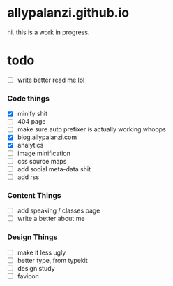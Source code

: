 # allypalanzi.github.io
hi. this is a work in progress.

# todo
- [ ] write better read me lol

### Code things
- [x] minify shit
- [ ] 404 page
- [ ] make sure auto prefixer is actually working whoops
- [x] blog.allypalanzi.com
- [x] analytics
- [ ] image minification
- [ ] css source maps
- [ ] add social meta-data shit
- [ ] add rss

### Content Things
- [ ] add speaking / classes page
- [ ] write a better about me

### Design Things
- [ ] make it less ugly
- [ ] better type, from typekit
- [ ] design study
- [ ] favicon